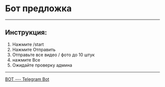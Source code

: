 <h1>Бот предложка</h1>
<hr>
<h2>Инструкция:</h2>
<ol>
    <li>Нажмите /start</li>
    <li>Нажмите Отправить</li>
    <li>Отправьте все видео / фото до 10 штук</li>
    <li>нажмите Все</li>
    <li>Ожидайте проверку админа</li> 
</ol>
<hr>
<a href="https://t.me/PohavatiBot">BOT --- Telegram Bot </a>